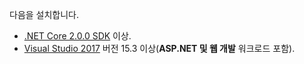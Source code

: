 다음을 설치합니다.

* [.NET Core 2.0.0 SDK](https://www.microsoft.com/net/core) 이상.
* [Visual Studio 2017](https://www.visualstudio.com/downloads/) 버전 15.3 이상(**ASP.NET 및 웹 개발** 워크로드 포함).
